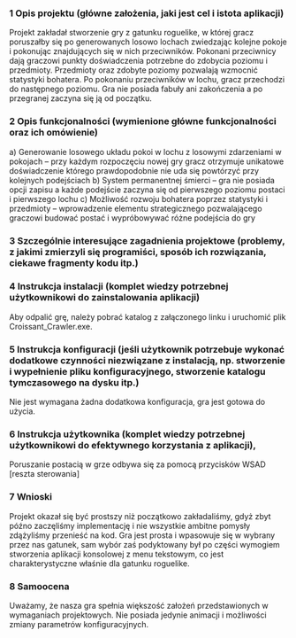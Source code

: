 ### 1 Opis projektu (główne założenia, jaki jest cel i istota aplikacji)
Projekt zakładał stworzenie gry z gatunku roguelike, w której gracz poruszałby się po generowanych losowo lochach zwiedzając kolejne pokoje i pokonując znajdujących się w nich przeciwników. Pokonani przeciwnicy dają graczowi punkty doświadczenia potrzebne do zdobycia poziomu i przedmioty. Przedmioty oraz zdobyte poziomy pozwalają wzmocnić statystyki bohatera. Po pokonaniu przeciwników w lochu, gracz przechodzi do następnego poziomu. Gra nie posiada fabuły ani zakończenia a po przegranej zaczyna się ją od początku. 
### 2 Opis funkcjonalności (wymienione główne funkcjonalności oraz ich omówienie)
a) Generowanie losowego układu pokoi w lochu z losowymi zdarzeniami w pokojach – przy każdym rozpoczęciu nowej gry gracz otrzymuje unikatowe doświadczenie którego prawdopodobnie nie uda się powtórzyć przy kolejnych podejściach
b) System permanentnej śmierci – gra nie posiada opcji zapisu a każde podejście zaczyna się od pierwszego poziomu postaci i pierwszego lochu
c) Możliwość rozwoju bohatera poprzez statystyki i przedmioty – wprowadzenie elementu strategicznego pozwalającego graczowi budować postać i wypróbowywać różne podejścia do gry

### 3 Szczególnie interesujące zagadnienia projektowe (problemy, z jakimi zmierzyli się programiści, sposób ich rozwiązania, ciekawe fragmenty kodu itp.)

### 4 Instrukcja instalacji (komplet wiedzy potrzebnej użytkownikowi do zainstalowania aplikacji)
Aby odpalić grę, należy pobrać katalog z załączonego linku i uruchomić plik Croissant_Crawler.exe.

### 5 Instrukcja konfiguracji (jeśli użytkownik potrzebuje wykonać dodatkowe czynności niezwiązane z instalacją, np. stworzenie i wypełnienie pliku konfiguracyjnego, stworzenie katalogu tymczasowego na dysku itp.)
Nie jest wymagana żadna dodatkowa konfiguracja, gra jest gotowa do użycia.

### 6 Instrukcja użytkownika (komplet wiedzy potrzebnej użytkownikowi do efektywnego korzystania z aplikacji),
Poruszanie postacią w grze odbywa się za pomocą przycisków WSAD
[reszta sterowania]

### 7 Wnioski
Projekt okazał się być prostszy niż początkowo zakładaliśmy, gdyż zbyt późno zaczęliśmy implementację i nie wszystkie ambitne pomysły zdążyliśmy przenieść na kod. Gra jest prosta i wpasowuje się w wybrany przez nas gatunek, sam wybór zaś podyktowany był po części wymogiem stworzenia aplikacji konsolowej z menu tekstowym, co jest charakterystyczne właśnie dla gatunku roguelike.

### 8 Samoocena
Uważamy, że nasza gra spełnia większość założeń przedstawionych w wymaganiach projektowych. Nie posiada jedynie animacji i możliwości zmiany parametrów konfiguracyjnych. 
